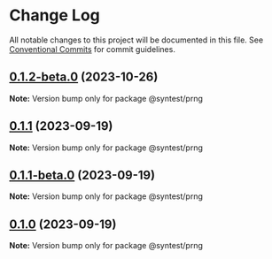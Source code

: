 # Change Log

All notable changes to this project will be documented in this file.
See [Conventional Commits](https://conventionalcommits.org) for commit guidelines.

## [0.1.2-beta.0](https://github.com/syntest-framework/syntest-framework/compare/@syntest/prng@0.1.1...@syntest/prng@0.1.2-beta.0) (2023-10-26)

**Note:** Version bump only for package @syntest/prng

## [0.1.1](https://github.com/syntest-framework/syntest-framework/compare/@syntest/prng@0.1.1-beta.0...@syntest/prng@0.1.1) (2023-09-19)

**Note:** Version bump only for package @syntest/prng

## [0.1.1-beta.0](https://github.com/syntest-framework/syntest-framework/compare/@syntest/prng@0.1.0-beta.2...@syntest/prng@0.1.1-beta.0) (2023-09-19)

**Note:** Version bump only for package @syntest/prng

## [0.1.0](https://github.com/syntest-framework/syntest-framework/compare/@syntest/prng@0.1.0-beta.2...@syntest/prng@0.1.0) (2023-09-19)

**Note:** Version bump only for package @syntest/prng
